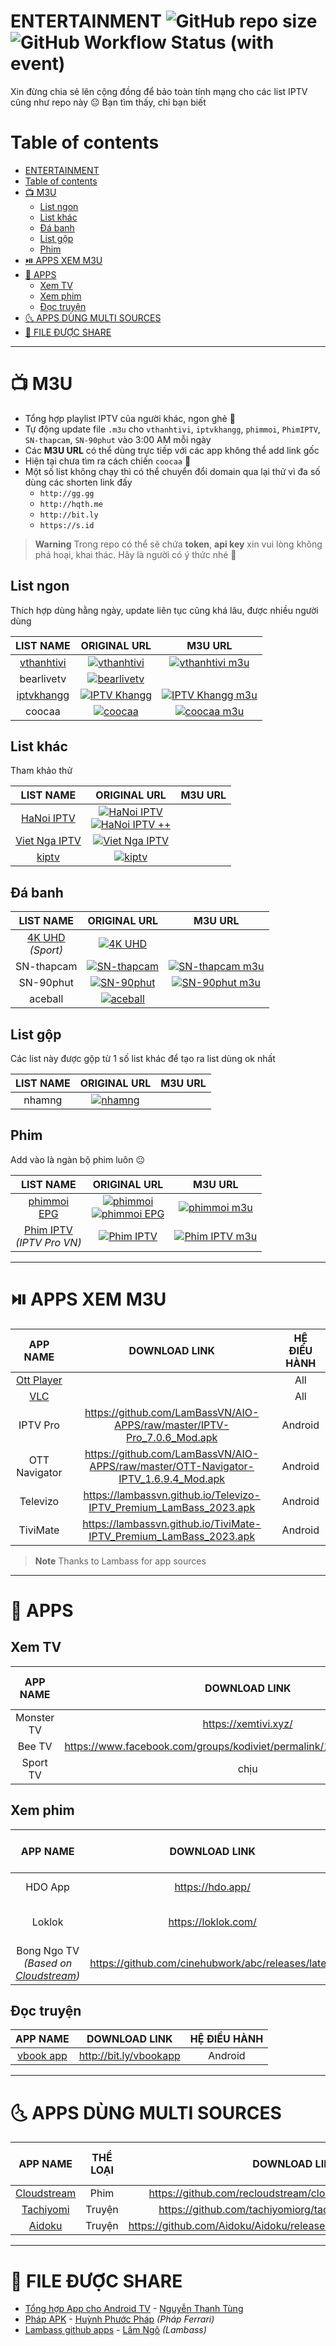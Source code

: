 # ENTERTAINMENT ![GitHub repo size](https://img.shields.io/github/repo-size/KevinNitroG/Entertainment?style=for-the-badge) ![GitHub Workflow Status (with event)](https://img.shields.io/github/actions/workflow/status/KevinNitroG/Entertainment/update_IPTV_playlists.yml?style=for-the-badge)

Xin đừng chia sẻ lên cộng đồng để bảo toàn tính mạng cho các list IPTV cũng như repo này 😐 Bạn tìm thấy, chỉ bạn biết

# Table of contents

-   [ENTERTAINMENT ](#entertainment--)
-   [Table of contents](#table-of-contents)
-   [📺 M3U](#-m3u)
    -   [List ngon](#list-ngon)
    -   [List khác](#list-khác)
    -   [Đá banh](#đá-banh)
    -   [List gộp](#list-gộp)
    -   [Phim](#phim)
-   [⏯️ APPS XEM M3U](#️-apps-xem-m3u)
-   [🍿 APPS](#-apps)
    -   [Xem TV](#xem-tv)
    -   [Xem phim](#xem-phim)
    -   [Đọc truyện](#đọc-truyện)
-   [🌜 APPS DÙNG MULTI SOURCES](#-apps-dùng-multi-sources)
-   [📂 FILE ĐƯỢC SHARE](#-file-được-share)

---

<!-- ## UPDATE TIME

-   **Time:** 15-08-23 07:43 AM

--- -->

# 📺 M3U

-   Tổng hợp playlist IPTV của người khác, ngon ghẻ 🤨
-   Tự động update file `.m3u` cho `vthanhtivi`, `iptvkhangg`, `phimmoi`, `PhimIPTV`, `SN-thapcam`, `SN-90phut` vào 3:00 AM mỗi ngày
-   Các **M3U URL** có thể dùng trực tiếp với các app không thể add link gốc
-   Hiện tại chưa tìm ra cách chiến `coocaa` 🥴
-   Một số list không chạy thì có thể chuyển đổi domain qua lại thử vì đa số dùng các shorten link đấy
    -   `http://gg.gg`
    -   `http://hqth.me`
    -   `http://bit.ly`
    -   `https://s.id`

> **Warning**
> Trong repo có thể sẽ chứa **token**, **api key** xin vui lòng không phá hoại, khai thác. Hãy là người có ý thức nhé 🫡

## List ngon

Thích hợp dùng hằng ngày, update liên tục cũng khá lâu, được nhiều người dùng

|                    **LIST NAME**                     |                                                        **ORIGINAL URL**                                                         |                                                               **M3U URL**                                                               |
| :--------------------------------------------------: | :-----------------------------------------------------------------------------------------------------------------------------: | :-------------------------------------------------------------------------------------------------------------------------------------: |
|         [vthanhtivi](http://vthanhtivi.pw/)          |        [![vthanhtivi](https://img.shields.io/badge/vthanhtivi-red?style=for-the-badge)](https://playlist.vthanhtivi.pw/)        |    [![vthanhtivi m3u](https://img.shields.io/badge/vthanhtivi-m3u-red?style=for-the-badge)](../../raw/m3u/playlists/vthanhtivi.m3u)     |
|                      bearlivetv                      |          [![bearlivetv](https://img.shields.io/badge/bearlivetv-orange?style=for-the-badge)](http://gg.gg/bearlivetv)           |
| [iptvkhangg](https://github.com/Khanggne/Iptvkhangg) | [![IPTV Khangg](https://img.shields.io/badge/iptv%20khangg-yellow?style=for-the-badge)](https://khanggne.github.io/Iptvkhangg/) | [![IPTV Khangg m3u](https://img.shields.io/badge/iptv%20khangg-m3u-yellow?style=for-the-badge)](../../raw/m3u/playlists/iptvkhangg.m3u) |
|                        coocaa                        |                [![coocaa](https://img.shields.io/badge/coocaa-purple?style=for-the-badge)](http://gg.gg/coocaa/)                | [![coocaa m3u](<https://img.shields.io/badge/coocaa%20(not%20yet)-m3u-purple?style=for-the-badge>)](../../raw/m3u/playlists/coocaa.m3u) |

## List khác

Tham khảo thử

|                      **LIST NAME**                       |                                                                                                                                                                                                                                                          **ORIGINAL URL**                                                                                                                                                                                                                                                           | **M3U URL** |
| :------------------------------------------------------: | :---------------------------------------------------------------------------------------------------------------------------------------------------------------------------------------------------------------------------------------------------------------------------------------------------------------------------------------------------------------------------------------------------------------------------------------------------------------------------------------------------------------------------------: | :---------: |
| [HaNoi IPTV](https://github.com/HaNoiIPTV/HaNoiIPTV.m3u) | [![HaNoi IPTV](https://img.shields.io/badge/HaNoi%20IPTV-red?style=for-the-badge)](https://github.com/HaNoiIPTV/HaNoiIPTV.m3u/raw/master/Danh%20s%C3%A1ch%20k%C3%AAnh/G%C3%B3i%20ch%C3%ADnh%20th%E1%BB%A9c/H%C3%A0%20N%E1%BB%99i%20IPTV.m3u)<br>[![HaNoi IPTV ++](https://img.shields.io/badge/HaNoi%20IPTV%20%2B%2B-red?style=for-the-badge)](https://github.com/HaNoiIPTV/HaNoiIPTV.m3u/raw/master/Danh%20s%C3%A1ch%20k%C3%AAnh/G%C3%B3i%20ch%C3%ADnh%20th%E1%BB%A9c/H%C3%A0%20N%E1%BB%99i%20IPTV%20c%C3%B4ng%20c%E1%BB%99ng.m3u) |
|  [Viet Nga IPTV](https://github.com/phuhdtv/vietngatv)   |                                                                                                                                                                               [![Viet Nga IPTV](https://img.shields.io/badge/viet%20nga%20iptv-orange?style=for-the-badge)](https://raw.githubusercontent.com/phuhdtv/vietngatv/master/vietngatv.m3u)                                                                                                                                                                               |
|       [kiptv](https://github.com/ytpit20218/kiptv)       |                                                                                                                                                                                                  [![kiptv](https://img.shields.io/badge/kiptv-yellow?style=for-the-badge)](https://github.com/ytpit20218/kiptv/raw/main/kiptv.m3u)                                                                                                                                                                                                  |

## Đá banh

|                     **LIST NAME**                      |                                                               **ORIGINAL URL**                                                                |                                                              **M3U URL**                                                              |
| :----------------------------------------------------: | :-------------------------------------------------------------------------------------------------------------------------------------------: | :-----------------------------------------------------------------------------------------------------------------------------------: |
| [4K UHD](https://github.com/kgasaz/4kuhd)<br>_(Sport)_ | [![4K UHD](https://img.shields.io/badge/4K%20UHD-red?style=for-the-badge)](https://github.com/kgasaz/4kuhd/raw/master/sports-channels-4k.m3u) |
|                       SN-thapcam                       |                [![SN-thapcam](https://img.shields.io/badge/SN%20thapcam-orange?style=for-the-badge)](http://gg.gg/SN-thapcam/)                | [![SN-thapcam m3u](https://img.shields.io/badge/SN%20thapcam-m3u-orange?style=for-the-badge)](../../raw/m3u/playlists/sn-thapcam.m3u) |
|                       SN-90phut                        |                 [![SN-90phut](https://img.shields.io/badge/SN%2090phut-yellow?style=for-the-badge)](http://gg.gg/SN-90phut/)                  |  [![SN-90phut m3u](https://img.shields.io/badge/SN%2090phut-m3u-orange?style=for-the-badge)](../../raw/m3u/playlists/sn-90phut.m3u)   |
|                        aceball                         |                     [![aceball](https://img.shields.io/badge/aceball-purple?style=for-the-badge)](http://gg.gg/aceball/)                      |

## List gộp

Các list này được gộp từ 1 số list khác để tạo ra list dùng ok nhất

| **LIST NAME** |                                        **ORIGINAL URL**                                        | **M3U URL** |
| :-----------: | :--------------------------------------------------------------------------------------------: | :---------: |
|    nhamng     | [![nhamng](https://img.shields.io/badge/nhamng-red?style=for-the-badge)](http://gg.gg/nhamng/) |

## Phim

Add vào là ngàn bộ phim luôn 😐

|                                                                         **LIST NAME**                                                                          |                                                                                                **ORIGINAL URL**                                                                                                |                                                            **M3U URL**                                                            |
| :------------------------------------------------------------------------------------------------------------------------------------------------------------: | :------------------------------------------------------------------------------------------------------------------------------------------------------------------------------------------------------------: | :-------------------------------------------------------------------------------------------------------------------------------: |
| [phimmoi](https://www.facebook.com/groups/kodiviet/permalink/1499377110586076/)<br>[EPG](https://www.facebook.com/groups/kodiviet/permalink/1501024513754669/) | [![phimmoi](https://img.shields.io/badge/phimmoi-red?style=for-the-badge)](https://hqth.me/Xjjeq)<br>[![phimmoi EPG](https://img.shields.io/badge/phimmoi%20EPG-red?style=for-the-badge)](https://hqth.me/Icy) |      [![phimmoi m3u](https://img.shields.io/badge/phimmoi-m3u-red?style=for-the-badge)](../../raw/m3u/playlists/phimmoi.m3u)      |
|                                                  [Phim IPTV](http://iptv.pro.vn/phimiptv/)<br>_(IPTV Pro VN)_                                                  |                                                  [![Phim IPTV](https://img.shields.io/badge/Phim%20IPTV-orange?style=for-the-badge)](https://gg.gg/phimiptv)                                                   | [![Phim IPTV m3u](https://img.shields.io/badge/Phim%20IPTV-m3u-orange?style=for-the-badge)](../../raw/m3u/playlists/PhimIPTV.m3u) |

---

# ⏯️ APPS XEM M3U

|             **APP NAME**             |                                  **DOWNLOAD LINK**                                  | **HỆ ĐIỀU HÀNH** |
| :----------------------------------: | :---------------------------------------------------------------------------------: | :--------------: |
| [Ott Player](https://ottplayer.tv/)  |                                                                                     |       All        |
| [VLC](https://www.videolan.org/vlc/) |                                                                                     |       All        |
|               IPTV Pro               |       https://github.com/LamBassVN/AIO-APPS/raw/master/IPTV-Pro_7.0.6_Mod.apk       |     Android      |
|            OTT Navigator             | https://github.com/LamBassVN/AIO-APPS/raw/master/OTT-Navigator-IPTV_1.6.9.4_Mod.apk |     Android      |
|               Televizo               |         https://lambassvn.github.io/Televizo-IPTV_Premium_LamBass_2023.apk          |     Android      |
|               TiviMate               |         https://lambassvn.github.io/TiviMate-IPTV_Premium_LamBass_2023.apk          |     Android      |

> **Note**
> Thanks to Lambass for app sources

---

# 🍿 APPS

## Xem TV

| **APP NAME** |                          **DOWNLOAD LINK**                           | **HỆ ĐIỀU HÀNH** |
| :----------: | :------------------------------------------------------------------: | :--------------: |
|  Monster TV  |                         https://xemtivi.xyz/                         |     Android      |
|    Bee TV    | https://www.facebook.com/groups/kodiviet/permalink/1421220691735052/ |     Android      |
|   Sport TV   |                                 chịu                                 |     Android      |

## Xem phim

|                                      **APP NAME**                                       |                 **DOWNLOAD LINK**                  |  **HỆ ĐIỀU HÀNH**   |
| :-------------------------------------------------------------------------------------: | :------------------------------------------------: | :-----------------: |
|                                         HDO App                                         |                  https://hdo.app/                  |    Android / IOS    |
|                                         Loklok                                          |                https://loklok.com/                 | Web / Android / IOS |
| Bong Ngo TV<br>_(Based on [Cloudstream](https://github.com/recloudstream/cloudstream))_ | https://github.com/cinehubwork/abc/releases/latest |       Android       |

## Đọc truyện

|                  **APP NAME**                   |   **DOWNLOAD LINK**    | **HỆ ĐIỀU HÀNH** |
| :---------------------------------------------: | :--------------------: | :--------------: |
| [vbook app](https://www.facebook.com/vbookapp/) | http://bit.ly/vbookapp |     Android      |

---

# 🌜 APPS DÙNG MULTI SOURCES

|                        **APP NAME**                         | **THỂ LOẠI** |                          **DOWNLOAD LINK**                           | **HỆ ĐIỀU HÀNH** |
| :---------------------------------------------------------: | :----------: | :------------------------------------------------------------------: | ---------------- |
| [Cloudstream](https://github.com/recloudstream/cloudstream) |     Phim     |     https://github.com/recloudstream/cloudstream/releases/latest     | Android          |
|   [Tachiyomi](https://github.com/tachiyomiorg/tachiyomi)    |    Truyện    |      https://github.com/tachiyomiorg/tachiyomi/releases/latest       | Android          |
|                [Aidoku](https://aidoku.app/)                |    Truyện    | https://github.com/Aidoku/Aidoku/releases/latest/download/Aidoku.ipa | IOS              |

---

# 📂 FILE ĐƯỢC SHARE

-   [Tổng hợp App cho Android TV](https://www.mediafire.com/folder/8a511ao101t8x/App+T%E1%BB%95ng+H%E1%BB%A3p+Cho+Android+TV) - [Nguyễn Thanh Tùng](https://www.facebook.com/profile.php?id=100082521464225&mibextid=ZbWKwL)
-   [Pháp APK](https://sites.google.com/view/phapapk) - [Huỳnh Phước Pháp](https://www.facebook.com/phuoc.phap?mibextid=ZbWKwL) _(Pháp Ferrari)_
-   [Lambass github apps](https://lambassvn.github.io/) - [Lâm Ngô](https://www.facebook.com/tofu.mamtom?mibextid=ZbWKwL) _(Lambass)_
